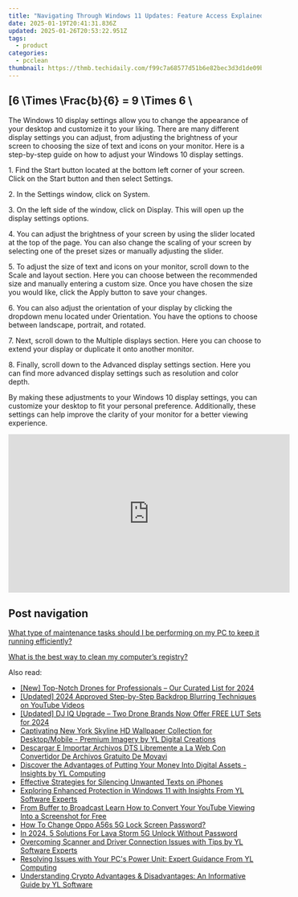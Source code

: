 ```yaml
---
title: "Navigating Through Windows 11 Updates: Feature Access Explained"
date: 2025-01-19T20:41:31.836Z
updated: 2025-01-26T20:53:22.951Z
tags:
  - product
categories:
  - pcclean
thumbnail: https://thmb.techidaily.com/f99c7a68577d51b6e82bec3d3d1de09b7626e91bd216747172a72cd85e723e6d.jpg
---
```


## \[6 \Times \Frac{b}{6} = 9 \Times 6 \

The Windows 10 display settings allow you to change the appearance of your desktop and customize it to your liking. There are many different display settings you can adjust, from adjusting the brightness of your screen to choosing the size of text and icons on your monitor. Here is a step-by-step guide on how to adjust your Windows 10 display settings. 

1\. Find the Start button located at the bottom left corner of your screen. Click on the Start button and then select Settings.

2\. In the Settings window, click on System.

3\. On the left side of the window, click on Display. This will open up the display settings options. 

4\. You can adjust the brightness of your screen by using the slider located at the top of the page. You can also change the scaling of your screen by selecting one of the preset sizes or manually adjusting the slider.

5\. To adjust the size of text and icons on your monitor, scroll down to the Scale and layout section. Here you can choose between the recommended size and manually entering a custom size. Once you have chosen the size you would like, click the Apply button to save your changes.

6\. You can also adjust the orientation of your display by clicking the dropdown menu located under Orientation. You have the options to choose between landscape, portrait, and rotated.

7\. Next, scroll down to the Multiple displays section. Here you can choose to extend your display or duplicate it onto another monitor.

8\. Finally, scroll down to the Advanced display settings section. Here you can find more advanced display settings such as resolution and color depth. 

By making these adjustments to your Windows 10 display settings, you can customize your desktop to fit your personal preference. Additionally, these settings can help improve the clarity of your monitor for a better viewing experience.

<!-- affiliate ads begin -->
<iframe width="560" height="315" src="https://www.youtube.com/embed/0nGlyEL5K6Y?si=3KZhTTBvKcPmyS68" title="YouTube video player" frameborder="0" allow="accelerometer; autoplay; clipboard-write; encrypted-media; gyroscope; picture-in-picture; web-share" referrerpolicy="strict-origin-when-cross-origin" allowfullscreen></iframe>
<!-- affiliate ads end -->

## Post navigation

[What type of maintenance tasks should I be performing on my PC to keep it running efficiently?](https://tools.techidaily.com/pcclean/products/)

[What is the best way to clean my computer’s registry?](https://tools.techidaily.com/pcclean/products/)

<ins class="adsbygoogle"
     style="display:block"
     data-ad-format="autorelaxed"
     data-ad-client="ca-pub-7571918770474297"
     data-ad-slot="1223367746"></ins>

<ins class="adsbygoogle"
     style="display:block"
     data-ad-client="ca-pub-7571918770474297"
     data-ad-slot="8358498916"
     data-ad-format="auto"
     data-full-width-responsive="true"></ins>

<span class="atpl-alsoreadstyle">Also read:</span>
<div><ul>
<li><a href="https://article-files.techidaily.com/new-top-notch-drones-for-professionals-our-curated-list-for-2024/"><u>[New] Top-Notch Drones for Professionals – Our Curated List for 2024</u></a></li>
<li><a href="https://youtube-lab.techidaily.com/ed-2024-approved-step-by-step-backdrop-blurring-techniques-on-youtube-videos/"><u>[Updated] 2024 Approved Step-by-Step Backdrop Blurring Techniques on YouTube Videos</u></a></li>
<li><a href="https://fox-friendly.techidaily.com/updated-dj-iq-upgrade-two-drone-brands-now-offer-free-lut-sets-for-2024/"><u>[Updated] DJ IQ Upgrade – Two Drone Brands Now Offer FREE LUT Sets for 2024</u></a></li>
<li><a href="https://win-hot.techidaily.com/captivating-new-york-skyline-hd-wallpaper-collection-for-desktopmobile-premium-imagery-by-yl-digital-creations/"><u>Captivating New York Skyline HD Wallpaper Collection for Desktop/Mobile - Premium Imagery by YL Digital Creations</u></a></li>
<li><a href="https://tech-revival.techidaily.com/descargar-e-importar-archivos-dts-libremente-a-la-web-con-convertidor-de-archivos-gratuito-de-movavi/"><u>Descargar E Importar Archivos DTS Libremente a La Web Con Convertidor De Archivos Gratuito De Movavi</u></a></li>
<li><a href="https://win-hot.techidaily.com/discover-the-advantages-of-putting-your-money-into-digital-assets-insights-by-yl-computing/"><u>Discover the Advantages of Putting Your Money Into Digital Assets - Insights by YL Computing</u></a></li>
<li><a href="https://os-tips.techidaily.com/effective-strategies-for-silencing-unwanted-texts-on-iphones/"><u>Effective Strategies for Silencing Unwanted Texts on iPhones</u></a></li>
<li><a href="https://win-hot.techidaily.com/exploring-enhanced-protection-in-windows-11-with-insights-from-yl-software-experts/"><u>Exploring Enhanced Protection in Windows 11 with Insights From YL Software Experts</u></a></li>
<li><a href="https://youtube-data.techidaily.com/buffer-to-broadcast-learn-how-to-convert-your-youtube-viewing-into-a-screenshot-for-free/"><u>From Buffer to Broadcast Learn How to Convert Your YouTube Viewing Into a Screenshot for Free</u></a></li>
<li><a href="https://easy-unlock-android.techidaily.com/how-to-change-oppo-a56s-5g-lock-screen-password-by-drfone-android/"><u>How To Change Oppo A56s 5G Lock Screen Password?</u></a></li>
<li><a href="https://android-unlock.techidaily.com/in-2024-5-solutions-for-lava-storm-5g-unlock-without-password-by-drfone-android/"><u>In 2024, 5 Solutions For Lava Storm 5G Unlock Without Password</u></a></li>
<li><a href="https://win-hot.techidaily.com/overcoming-scanner-and-driver-connection-issues-with-tips-by-yl-software-experts/"><u>Overcoming Scanner and Driver Connection Issues with Tips by YL Software Experts</u></a></li>
<li><a href="https://win-hot.techidaily.com/resolving-issues-with-your-pcs-power-unit-expert-guidance-from-yl-computing/"><u>Resolving Issues with Your PC's Power Unit: Expert Guidance From YL Computing</u></a></li>
<li><a href="https://win-hot.techidaily.com/understanding-crypto-advantages-and-disadvantages-an-informative-guide-by-yl-software/"><u>Understanding Crypto Advantages & Disadvantages: An Informative Guide by YL Software</u></a></li>
</ul></div>

